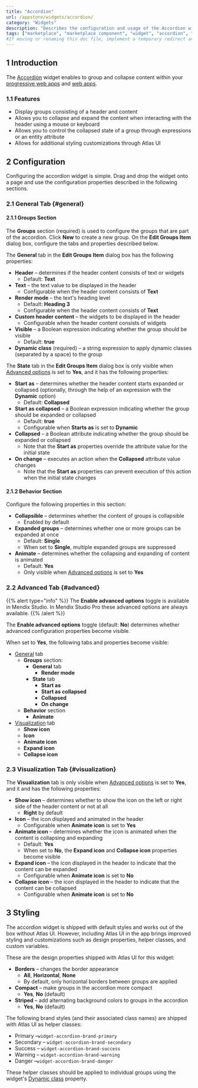 ```yaml
---
title: "Accordion"
url: /appstore/widgets/accordion/
category: "Widgets"
description: "Describes the configuration and usage of the Accordion widget, which is available in the Mendix Marketplace."
tags: ["marketplace", "marketplace component", "widget", "accordion", "group box", "platform support"]
#If moving or renaming this doc file, implement a temporary redirect and let the respective team know they should update the URL in the product. See Mapping to Products for more details.
---
```


## 1 Introduction

The [Accordion](https://marketplace.mendix.com/link/component/117895) widget enables to group and collapse content within your [progressive web apps](/refguide/progressive-web-app/) and [web apps](https://www.mendix.com/evaluation-guide/app-capabilities/web-apps/).

### 1.1 Features

* Display groups consisting of a header and content
* Allows you to collapse and expand the content when interacting with the header using a mouse or keyboard
* Allows you to control the collapsed state of a group through expressions or an entity attribute
* Allows for additional styling customizations through Atlas UI

## 2 Configuration

Configuring the accordion widget is simple. Drag and drop the widget onto a page and use the configuration properties described in the following sections.

### 2.1 General Tab {#general}

#### 2.1.1 Groups Section

The **Groups** section (required) is used to configure the groups that are part of the accordion. Click **New** to create a new group. On the **Edit Groups Item** dialog box, configure the tabs and properties described below.

The **General** tab in the **Edit Groups Item** dialog box has the following properties:

* **Header** – determines if the header content consists of text or widgets
	* Default: **Text**
* **Text** – the text value to be displayed in the header
	* Configurable when the header content consists of **Text**
* **Render mode** – the text's heading level
	* Default: **Heading 3**
	* Configurable when the header content consists of **Text**
* **Custom header content** – the widgets to be displayed in the header
	* Configurable when the header content consists of widgets
* **Visible** – a Boolean expression indicating whether the group should be visible
	* Default: **true**
* **Dynamic class** (required) – a string expression to apply dynamic classes (separated by a space) to the group

The **State** tab in the **Edit Groups Item** dialog box is only visible when [Advanced options](#advanced) is set to **Yes**, and it has the following properties:

* **Start as** – determines whether the header content starts expanded or collapsed (optionally, through the help of an expression with the **Dynamic** option)
	* Default: **Collapsed**
* **Start as collapsed** – a Boolean expression indicating whether the group should be expanded or collapsed
	* Default: **true**
	* Configurable when **Starts as** is set to **Dynamic**
* **Collapsed** – a Boolean attribute indicating whether the group should be expanded or collapsed 
	* Note that the **Start as** properties override the attribute value for the initial state
* **On change** – executes an action when the **Collapsed** attribute value changes
	* Note that the **Start as** properties can prevent execution of this action when the initial state changes

#### 2.1.2 Behavior Section

Configure the following properties in this section:

* **Collapsible** – determines whether the content of groups is collapsible
	* Enabled by default
* **Expanded groups** – determines whether one or more groups can be expanded at once
	* Default: **Single**
	* When set to **Single**, multiple expanded groups are suppressed
* **Animate** – determines whether the collapsing and expanding of content is animated
	* Default: **Yes**
	* Only visible when [Advanced options](#advanced) is set to **Yes**

### 2.2 Advanced Tab {#advanced}

{{% alert type="info" %}}
The **Enable advanced options** toggle is available in Mendix Studio. In Mendix Studio Pro these advanced options are always available.
{{% /alert %}}

The **Enable advanced options** toggle (default: **No**) determines whether advanced configuration properties become visible. 

When set to **Yes**, the following tabs and properties become visible:

* [General](#general) tab 
	* **Groups** section:
		* **General** tab
			* **Render mode**
		* **State** tab 
			* **Start as**
			* **Start as collapsed**
			* **Collapsed**
			* **On change**
	* **Behavior** section
		* **Animate**
* [Visualization](#visualization) tab
	* **Show icon**
	* **Icon** 
	* **Animate icon**
	* **Expand icon**
	* **Collapse icon**

### 2.3 Visualization Tab {#visualization}

The **Visualization** tab is only visible when [Advanced options](#advanced) is set to **Yes**, and it and has the following properties:

* **Show icon** – determines whether to show the icon on the left or right side of the header content or not at all
	* **Right** by default
* **Icon** – the icon displayed and animated in the header
	* Configurable when **Animate icon** is set to **Yes** 
* **Animate icon** – determines whether the icon is animated when the content is collapsing and expanding
	* Default: **Yes**
	* When set to **No**, the **Expand icon** and **Collapse icon** properties become visible
* **Expand icon** – the icon displayed in the header to indicate that the content can be expanded
	* Configurable when **Animate icon** is set to **No**
* **Collapse icon** – the icon displayed in the header to indicate that the content can be collapsed
	* Configurable when **Animate icon** is set to **No**

## 3 Styling

The accordion widget is shipped with default styles and works out of the box without Atlas UI. However, including Atlas UI in the app brings improved styling and customizations such as design properties, helper classes, and custom variables.

These are the design properties shipped with Atlas UI for this widget:

* **Borders** – changes the border appearance 
	* **All**, **Horizontal**, **None**
	* By default, only horizontal borders between groups are applied
* **Compact** – make groups in the accordion more compact
	* **Yes**, **No** (default)
* **Striped** – add alternating background colors to groups in the accordion
	* **Yes**, **No** (default)

The following brand styles (and their associated class names) are shipped with Atlas UI as helper classes:

* Primary –`widget-accordion-brand-primary`
* Secondary – `widget-accordion-brand-secondary`
* Success – `widget-accordion-brand-success`
* Warning – `widget-accordion-brand-warning`
* Danger –`widget-accordion-brand-danger`

These helper classes should be applied to individual groups using the widget's [Dynamic class](#general) property.
